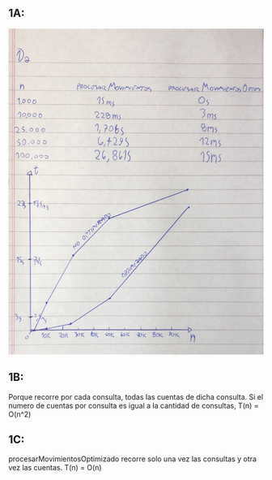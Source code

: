 ## 1A:
![1A](./1a.jpeg)

## 1B: 
Porque recorre por cada consulta, todas las cuentas de dicha consulta.
Si el numero de cuentas por consulta es igual a la cantidad de consultas,
T(n) = O(n^2)

## 1C:
procesarMovimientosOptimizado recorre solo una vez las consultas y otra vez
las cuentas. T(n) = O(n)